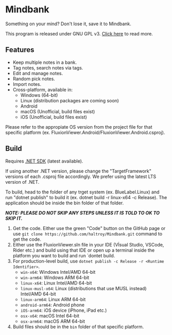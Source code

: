 # Mindbank

Something on your mind? Don't lose it, save it to Mindbank.

This program is released under GNU GPL v3. [Click here](./LICENSE) to read more.

## Features

- Keep multiple notes in a bank.
- Tag notes, search notes via tags.
- Edit and manage notes.
- Random pick notes.
- Import notes.
- Cross-platform, available in:
   - Windows (64-bit)
   - Linux (distribution packages are coming soon)
   - Android
   - macOS (Unofficial, build files exist)
   - iOS (Unofficial, build files exist)

Please refer to the appropiate OS version from the project file for that specific platform (ex. FluxionViewer.Android/FluxionViewer.Android.csproj).

## Build

Requires [.NET SDK](https://dotnet.microsoft.com) (latest available).

If using another .NET version, please change the "TargetFramework" versions of each .csproj file accordingly. We prefer
using the latest LTS version of .NET.

To build, head to the folder of any trget system (ex. BlueLabel.Linux) and run "dotnet publish" to build it (ex. dotnet
build -r linux-x64 -c Release). The application should be inside the bin folder of that folder.

***NOTE: PLEASE DO NOT SKIP ANY STEPS UNLESS IT IS TOLD TO OK TO SKIP IT.***

1. Get the code. Either use the green "Code" button on the GitHub page or use `git clone https://github.com/haltroy/Mindbank.git` command to get the code.
2. Either use the FluxionViewer.sln file in your IDE (Vİsual Studio, VSCode, Rider etc.) and build using that IDE or open up a terminal inside the platform you want to build and run `dontet build.
3. For production-level build, use `dotnet publish -c Release -r <Runtime Identifier>`.
    - `win-x64`: Windows Intel/AMD 64-bit
    - `win-arm64`: Windows ARM 64-bit
    - `linux-x64`: Linux Intel/AMD 64-bit
    - `linux-musl-x64`: Linux (distributions that use MUSL instead) Intel/AMD 64-bit
    - `linux-arm64`: Linux ARM 64-bit
    - `android-arm64`: Android phone
    - `iOS-arm64`: iOS device (iPhone, iPad etc.)
    - `osx-x64`: macOS Intel 64-bit
    - `osx-arm64`: macOS ARM 64-bit
4. Build files should be in the `bin` folder of that specific platform.
